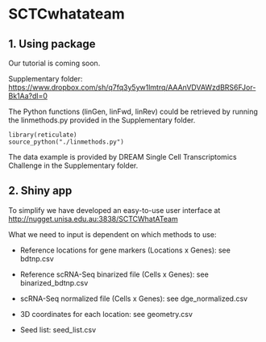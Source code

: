 # SCTCwhatateam

## 1. Using package
Our tutorial is coming soon.

Supplementary folder: https://www.dropbox.com/sh/q7fq3y5yw1lmtrq/AAAnVDVAWzdBRS6FJor-Bk1Aa?dl=0

The Python functions (linGen, linFwd, linRev) could be retrieved by running the linmethods.py provided in the Supplementary folder.
```{r}
library(reticulate)
source_python("./linmethods.py")
```

The data example is provided by DREAM Single Cell Transcriptomics Challenge in the Supplementary folder.

## 2. Shiny app
To simplify we have developed an easy-to-use user interface at http://nugget.unisa.edu.au:3838/SCTCWhatATeam

What we need to input is dependent on which methods to use:

- Reference locations for gene markers (Locations x Genes): see bdtnp.csv

- Reference scRNA-Seq binarized file (Cells x Genes): see binarized_bdtnp.csv

- scRNA-Seq normalized file (Cells x Genes): see dge_normalized.csv

- 3D coordinates for each location: see geometry.csv

- Seed list: seed_list.csv
